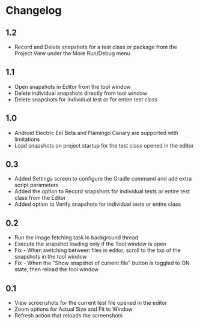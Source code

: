 # Changelog

## 1.2

- Record and Delete snapshots for a test class or package from the Project View under the More Run/Debug menu

## 1.1

- Open snapshots in Editor from the tool window
- Delete individual snapshots directly from tool window
- Delete snapshots for individual test or for entire test class

## 1.0

- Android Electric Eel Beta and Flamingo Canary are supported with limitations
- Load snapshots on project startup for the test class opened in the editor

## 0.3

- Added Settings screen to configure the Gradle command and add extra script parameters
- Added the option to Record snapshots for individual tests or entire test class from the Editor
- Added option to Verify snapshots for individual tests or entire class


## 0.2

- Run the image fetching task in background thread
- Execute the snapshot loading only if the Tool window is open
- Fix - When switching between files in editor, scroll to the top of the snapshots in the tool window
- Fix - When the "Show snapshot of current file" button is toggled to ON state, then reload the tool window


## 0.1

- View screenshots for the current test file opened in the editor
- Zoom options for Actual Size and Fit to Window
- Refresh action that reloads the screenshots
